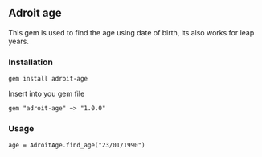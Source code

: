 ## Adroit age ##

This gem is used to find the age using date of birth, its also works for leap years.

### Installation ###

    gem install adroit-age

Insert into you gem file

    gem "adroit-age" ~> "1.0.0"

### Usage ###

    age = AdroitAge.find_age("23/01/1990")